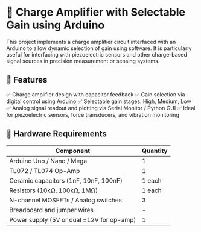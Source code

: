 # 📡 Charge Amplifier with Selectable Gain using Arduino
This project implements a charge amplifier circuit interfaced with an Arduino to allow dynamic selection of gain using software. It is particularly useful for interfacing with piezoelectric sensors and other charge-based signal sources in precision measurement or sensing systems.

## 🔧 Features
✅ Charge amplifier design with capacitor feedback
✅ Gain selection via digital control using Arduino
✅ Selectable gain stages: High, Medium, Low
✅ Analog signal readout and plotting via Serial Monitor / Python GUI
✅ Ideal for piezoelectric sensors, force transducers, and vibration monitoring

## 🧰 Hardware Requirements
| Component                                 | Quantity |
| ----------------------------------------- | -------- |
| Arduino Uno / Nano / Mega                 | 1        |
| TL072 / TL074 Op-Amp                      | 1        |
| Ceramic capacitors (1nF, 10nF, 100nF)     | 1 each   |
| Resistors (10kΩ, 100kΩ, 1MΩ)              | 1 each   |
| N-channel MOSFETs / Analog switches       | 3        |
| Breadboard and jumper wires               | -        |
| Power supply (5V or dual ±12V for op-amp) | 1        |
